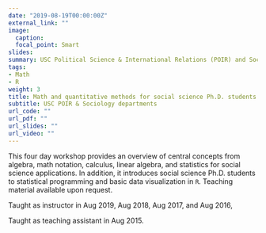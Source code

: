 ```yaml
---
date: "2019-08-19T00:00:00Z"
external_link: ""
image:
  caption: 
  focal_point: Smart
slides: 
summary: USC Political Science & International Relations (POIR) and Sociology departments
tags:
- Math
- R
weight: 3
title: Math and quantitative methods for social science Ph.D. students
subtitle: USC POIR & Sociology departments
url_code: ""
url_pdf: ""
url_slides: ""
url_video: ""
---
```


This four day workshop provides an overview of central concepts from algebra, math notation, calculus, linear algebra, and statistics for social science applications. In addition, it introduces social science Ph.D. students to statistical programming and basic data visualization in `R`. Teaching material available upon request.


Taught as instructor in Aug 2019, Aug 2018, Aug 2017, and Aug 2016, 

Taught as teaching assistant in Aug 2015.
